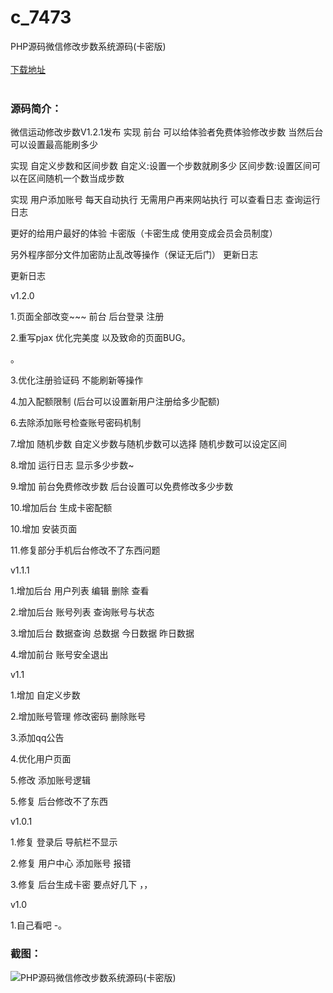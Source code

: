 # c_7473
PHP源码微信修改步数系统源码(卡密版)
<br/></br>
[下载地址](https://www.uuid2.com/7473.html "下载地址")
<br/></br>
<h3>源码简介：</h3>
<p>微信运动修改步数V1.2.1发布 实现 前台 可以给体验者免费体验修改步数 当然后台可以设置最高能刷多少<p>
<p>实现 自定义步数和区间步数 自定义:设置一个步数就刷多少 区间步数:设置区间可以在区间随机一个数当成步数<p>
<p>实现 用户添加账号 每天自动执行 无需用户再来网站执行 可以查看日志 查询运行日志<p>
<p>更好的给用户最好的体验 卡密版（卡密生成 使用变成会员会员制度）<p>
<p>另外程序部分文件加密防止乱改等操作（保证无后门） 更新日志<p>
<p>更新日志<p>
<p>v1.2.0<p>
<p>1.页面全部改变~~~ 前台 后台登录 注册<p>
<p>2.重写pjax 优化完美度 以及致命的页面BUG。<p>
<p>。<p>
<p>3.优化注册验证码 不能刷新等操作<p>
<p>4.加入配额限制 (后台可以设置新用户注册给多少配额)<p>
<p>6.去除添加账号检查账号密码机制<p>
<p>7.增加 随机步数 自定义步数与随机步数可以选择 随机步数可以设定区间<p>
<p>8.增加 运行日志 显示多少步数~<p>
<p>9.增加 前台免费修改步数 后台设置可以免费修改多少步数<p>
<p>10.增加后台 生成卡密配额<p>
<p>10.增加 安装页面<p>
<p>11.修复部分手机后台修改不了东西问题<p>
<p>v1.1.1<p>
<p>1.增加后台 用户列表 编辑 删除 查看<p>
<p>2.增加后台 账号列表 查询账号与状态<p>
<p>3.增加后台 数据查询 总数据 今日数据 昨日数据<p>
<p>4.增加前台 账号安全退出<p>
<p>v1.1<p>
<p>1.增加 自定义步数<p>
<p>2.增加账号管理 修改密码 删除账号<p>
<p>3.添加qq公告<p>
<p>4.优化用户页面<p>
<p>5.修改 添加账号逻辑<p>
<p>5.修复 后台修改不了东西<p>
<p>v1.0.1<p>
<p>1.修复 登录后 导航栏不显示<p>
<p>2.修复 用户中心 添加账号 报错<p>
<p>3.修复 后台生成卡密 要点好几下 ，，<p>
<p>v1.0<p>
<p>1.自己看吧 -。<p>
<h3>截图：</h3>
<img src="https://www.uuid2.com/wp-content/uploads/img/uimage/3721631859442.png" alt="PHP源码微信修改步数系统源码(卡密版)">
